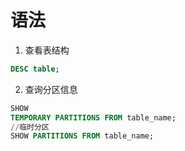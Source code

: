 # 语法

1. 查看表结构

```sql
DESC table;
```

2. 查询分区信息

```sql
SHOW
TEMPORARY PARTITIONS FROM table_name;
//临时分区
SHOW PARTITIONS FROM table_name; 
```
